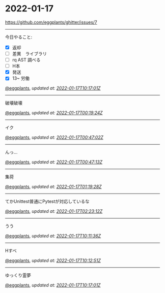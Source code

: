 # 2022-01-17

<https://github.com/eggplants/ghitter/issues/7>

---

今日やること:
- [x] 返却
- [ ] 差異　ライブラリ
- [ ] rq AST 調べる
- [ ] H本
- [x] 発送
- [x] 13~ 労働

[@eggplants](https://github.com/eggplants), *updated at: [2022-01-17T10:17:01Z](https://github.com/eggplants/ghitter/issues/7#issue-1105078678)*

---

破壊破壊

[@eggplants](https://github.com/eggplants), *updated at: [2022-01-17T00:19:24Z](https://github.com/eggplants/ghitter/issues/7#issuecomment-1013988311)*

---

イク

[@eggplants](https://github.com/eggplants), *updated at: [2022-01-17T00:47:02Z](https://github.com/eggplants/ghitter/issues/7#issuecomment-1014002197)*

---

んっ…

[@eggplants](https://github.com/eggplants), *updated at: [2022-01-17T00:47:13Z](https://github.com/eggplants/ghitter/issues/7#issuecomment-1014002432)*

---

集荷


[@eggplants](https://github.com/eggplants), *updated at: [2022-01-17T01:19:28Z](https://github.com/eggplants/ghitter/issues/7#issuecomment-1014045247)*

---

てかUnittest普通にPytestが対応しているな

[@eggplants](https://github.com/eggplants), *updated at: [2022-01-17T02:23:12Z](https://github.com/eggplants/ghitter/issues/7#issuecomment-1014079866)*

---

うう

[@eggplants](https://github.com/eggplants), *updated at: [2022-01-17T10:11:36Z](https://github.com/eggplants/ghitter/issues/7#issuecomment-1014350636)*

---

Hすべ

[@eggplants](https://github.com/eggplants), *updated at: [2022-01-17T10:12:51Z](https://github.com/eggplants/ghitter/issues/7#issuecomment-1014351879)*

---

ゆっくり霊夢

[@eggplants](https://github.com/eggplants), *updated at: [2022-01-17T10:17:01Z](https://github.com/eggplants/ghitter/issues/7#issuecomment-1014355871)*
